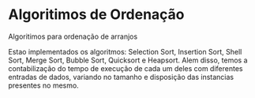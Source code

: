 # Algoritimos de Ordenação 
Algoritimos para ordenação de arranjos 

Estao implementados os algoritmos: Selection Sort, Insertion Sort, Shell Sort, Merge Sort, Bubble Sort, Quicksort e Heapsort. Alem disso,
temos a contabilização do tempo de execução de cada um deles com diferentes entradas de dados, variando no tamanho e disposição das instancias presentes no mesmo.


